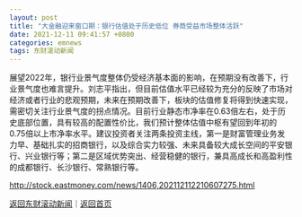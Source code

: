 ```yaml
---
layout: post
title: "大金融迎来窗口期：银行估值处于历史低位 券商受益市场整体活跃"
date: 2021-12-11 09:41:57 +0800
categories: emnews
tags: 东财滚动新闻
---
```


展望2022年，银行业景气度整体仍受经济基本面的影响，在预期没有改善下，行业景气度也难言提升。刘志平指出，但目前估值水平已经较为充分的反映了市场对经济或者行业的悲观预期，未来在预期改善下，板块的估值修复将得到快速实现，需密切关注行业景气度的拐点情况。目前行业静态市净率在0.63倍左右，处于历史底部位置，具有较高的配置性价比，我们预计整体估值中枢有望回到年初的0.75倍以上市净率水平。建议投资者关注两条投资主线，第一是财富管理业务发力早、基础扎实的招商银行，以及综合实力较强、未来具备较大成长空间的平安银行、兴业银行等；第二是区域优势突出、经营稳健的银行，兼具高成长和高盈利性的成都银行、长沙银行、常熟银行等。

<http://stock.eastmoney.com/news/1406,202112112210607275.html>

[返回东财滚动新闻](//finews.withounder.com/emnews/)｜[返回首页](//finews.withounder.com/)